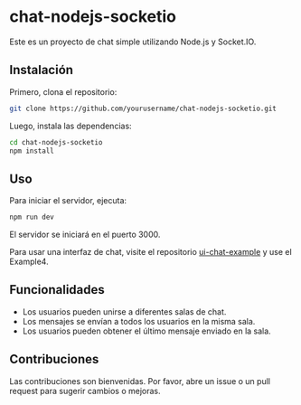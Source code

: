 # chat-nodejs-socketio

Este es un proyecto de chat simple utilizando Node.js y Socket.IO.

## Instalación

Primero, clona el repositorio:

```sh
git clone https://github.com/yourusername/chat-nodejs-socketio.git
```

Luego, instala las dependencias:

```sh
cd chat-nodejs-socketio
npm install
```

## Uso

Para iniciar el servidor, ejecuta:

```sh
npm run dev
```

El servidor se iniciará en el puerto 3000.

Para usar una interfaz de chat, visite el repositorio [ui-chat-example](https://github.com/Pep3M/ui-chat-example) y use el Example4.

## Funcionalidades

* Los usuarios pueden unirse a diferentes salas de chat.
* Los mensajes se envían a todos los usuarios en la misma sala.
* Los usuarios pueden obtener el último mensaje enviado en la sala.

## Contribuciones

Las contribuciones son bienvenidas. Por favor, abre un issue o un pull request para sugerir cambios o mejoras.
